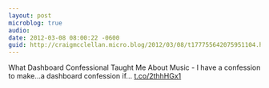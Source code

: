 ```yaml
---
layout: post
microblog: true
audio: 
date: 2012-03-08 08:00:22 -0600
guid: http://craigmcclellan.micro.blog/2012/03/08/t177755642075951104.html
---
```

What Dashboard Confessional Taught Me About Music - I have a confession to make…a dashboard confession if... [t.co/2thhHGx1](http://t.co/2thhHGx1)
